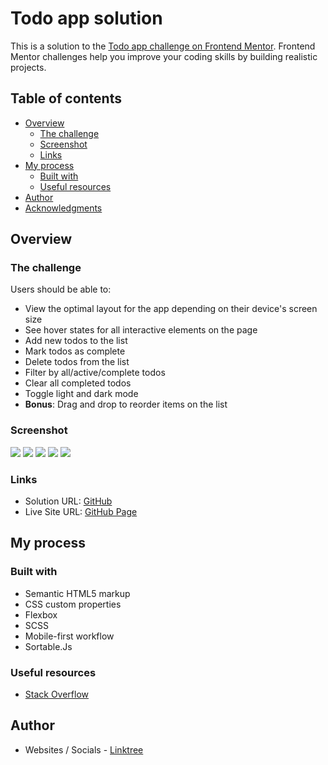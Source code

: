 # Todo app solution

This is a solution to the [Todo app challenge on Frontend Mentor](https://www.frontendmentor.io/challenges/todo-app-Su1_KokOW). Frontend Mentor challenges help you improve your coding skills by building realistic projects.

## Table of contents

- [Overview](#overview)
  - [The challenge](#the-challenge)
  - [Screenshot](#screenshot)
  - [Links](#links)
- [My process](#my-process)
  - [Built with](#built-with)
  - [Useful resources](#useful-resources)
- [Author](#author)
- [Acknowledgments](#acknowledgments)

## Overview

### The challenge

Users should be able to:

- View the optimal layout for the app depending on their device's screen size
- See hover states for all interactive elements on the page
- Add new todos to the list
- Mark todos as complete
- Delete todos from the list
- Filter by all/active/complete todos
- Clear all completed todos
- Toggle light and dark mode
- **Bonus**: Drag and drop to reorder items on the list

### Screenshot

<img src='./screenshots/mobile-all.png'>
<img src='./screenshots/mobile-active.png'>
<img src='./screenshots/mobile-completed.png'>

<img src='./screenshots/desktop.png'>
<img src='./screenshots/light.png'>

### Links

- Solution URL: [GitHub](https://github.com/sunil-sharma-999/todo-app-main)
- Live Site URL: [GitHub Page](https://sunil-sharma-999.github.io/todo-app-main/)

## My process

### Built with

- Semantic HTML5 markup
- CSS custom properties
- Flexbox
- SCSS
- Mobile-first workflow
- Sortable.Js

### Useful resources

- [Stack Overflow](https://stackoverflow.com/questions/tagged/javascript)

## Author

- Websites / Socials - [Linktree](https://linktr.ee/Sunil.sharma.9)
